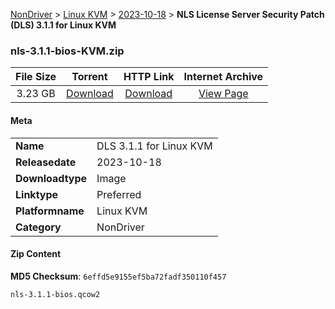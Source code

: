 
[NonDriver](/README.md)  >  [Linux KVM](/index/NonDriver/Linux_KVM.md)  >  [2023-10-18](/index/NonDriver/Linux_KVM/2023-10-18.md)  >  **NLS License Server Security Patch (DLS) 3.1.1 for Linux KVM**


### nls-3.1.1-bios-KVM.zip

| **File Size** | **Torrent**  | **HTTP Link** | **Internet Archive** |
|:-------------:|:------------:|:-------------:|:--------------------:|
| 3.23 GB |  [Download](https://archive.org/download/nvgpu_nls-3.1.1-bios-KVM.zip/nvgpu_nls-3.1.1-bios-KVM.zip_archive.torrent)       | [Download](https://archive.org/compress/nvgpu_nls-3.1.1-bios-KVM.zip) | [View Page](https://archive.org/details/nvgpu_nls-3.1.1-bios-KVM.zip)       |

#### Meta

<table>
<tr><td><strong>Name</strong></td><td>DLS 3.1.1 for Linux KVM</td></tr>
<tr><td><strong>Releasedate</strong></td><td>2023-10-18</td></tr>
<tr><td><strong>Downloadtype</strong></td><td>Image</td></tr>
<tr><td><strong>Linktype</strong></td><td>Preferred</td></tr>
<tr><td><strong>Platformname</strong></td><td>Linux KVM</td></tr>
<tr><td><strong>Category</strong></td><td>NonDriver</td></tr>
</table>

#### Zip Content

**MD5 Checksum**: `6effd5e9155ef5ba72fadf350110f457`

```text
nls-3.1.1-bios.qcow2
```